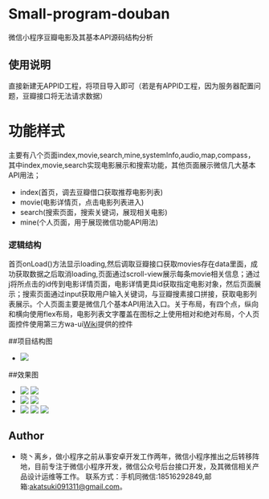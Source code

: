 # Small-program-douban
微信小程序豆瓣电影及其基本API源码结构分析
## 使用说明
直接新建无APPID工程，将项目导入即可（若是有APPID工程，因为服务器配置问题，豆瓣接口将无法请求数据）
# 功能样式
主要有八个页面index,movie,search,mine,systemInfo,audio,map,compass，其中index,movie,search实现电影展示和搜索功能，其他页面展示微信几大基本API用法；
- index(首页，调去豆瓣借口获取推荐电影列表)
- movie(电影详情页，点击电影列表进入)
- search(搜索页面，搜索关键词，展现相关电影)
- mine(个人页面，用于展现微信功能API用法)

### 逻辑结构 
首页onLoad()方法显示loading,然后调取豆瓣接口获取movies存在data里面，成功获取数据之后取消loading,页面通过scroll-view展示每条movie相关信息；通过<navigator url="../movie/movie?id={{item.id}}" wx:for="{{movies}}">j将所点击的id传到电影详情页面，电影详情更具id获取指定电影对象，然后页面展示；搜索页面通过input获取用户输入关键词，与豆瓣搜素接口拼接，获取电影列表展示。个人页面主要是微信几个基本API用法入口。关于布局，有四个点，纵向和横向使用flex布局，电影列表文字覆盖在图标之上使用相对和绝对布局，个人页面控件使用第三方wa-ui[Wiki](https://github.com/liujians/wa-ui/wiki "wiki")提供的控件

##项目结构图
 - ![](https://github.com/xiechunming/Small-program-douban/blob/master/ds.png)

##效果图
- ![](https://github.com/xiechunming/Small-program-douban/blob/master/d1.png)
  ![](https://github.com/xiechunming/Small-program-douban/blob/master/d2.png)
- ![](https://github.com/xiechunming/Small-program-douban/blob/master/dn.png)
  ![](https://github.com/xiechunming/Small-program-douban/blob/master/d3.png)
- ![](https://github.com/xiechunming/Small-program-douban/blob/master/d4.png)
  ![](https://github.com/xiechunming/Small-program-douban/blob/master/d5.png)
  ![](https://github.com/xiechunming/Small-program-douban/blob/master/d6.png)


## Author
- 晓丶离乡，做小程序之前从事安卓开发工作两年，微信小程序推出之后转移阵地，目前专注于微信小程序开发，微信公众号后台接口开发，及其微信相关产品设计运维等工作。 联系方式：手机同微信:18516292849,邮箱:akatsuki091311@gmail.com。
